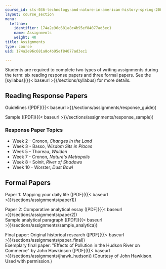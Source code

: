 ```yaml
---
course_id: sts-036-technology-and-nature-in-american-history-spring-2008
layout: course_section
menu:
  leftnav:
    identifier: 174a2e96c681a8c4b95ef84077ad3ec1
    name: Assignments
    weight: 40
title: Assignments
type: course
uid: 174a2e96c681a8c4b95ef84077ad3ec1

---
```


Students are required to complete two types of writing assignments during the term: six reading response papers and three formal papers. See the [syllabus]({{< baseurl >}}/sections/syllabus) for more details.

Reading Response Papers
-----------------------

Guidelines ([PDF]({{< baseurl >}}/sections/assignments/response_guide))

Sample ([PDF]({{< baseurl >}}/sections/assignments/response_sample))

### Response Paper Topics

*   Week 2 - Cronon, _Changes in the Land_
*   Week 3 - Basso, _Wisdom Sits in Places_
*   Week 5 - Thoreau, _Walden_
*   Week 7 - Cronon, _Nature's Metropolis_
*   Week 8 - Solnit, _River of Shadows_
*   Week 10 - Worster, _Dust Bowl_

Formal Papers
-------------

Paper 1: Mapping your daily life ([PDF]({{< baseurl >}}/sections/assignments/paper1))

Paper 2: Comparative analytical essay ([PDF]({{< baseurl >}}/sections/assignments/paper2))  
Sample analytical paragraph ([PDF]({{< baseurl >}}/sections/assignments/sample_analytica))

Final paper: Original historical research ([PDF]({{< baseurl >}}/sections/assignments/paper_final))  
Exemplary final paper: "Effects of Pollution in the Hudson River on Commerce" by John Hawkinson ([PDF]({{< baseurl >}}/sections/assignments/jhawk_hudson)) (Courtesy of John Hawkison. Used with permission.)